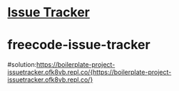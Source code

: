# [Issue Tracker](https://www.freecodecamp.org/learn/quality-assurance/quality-assurance-projects/issue-tracker)


# freecode-issue-tracker

#solution:https://boilerplate-project-issuetracker.ofk8vb.repl.co/{https://boilerplate-project-issuetracker.ofk8vb.repl.co/}
